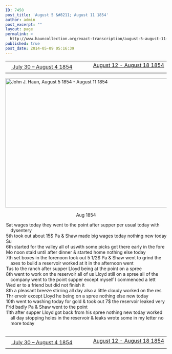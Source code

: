 ```yaml
---
ID: 7458
post_title: 'August 5 &#8211; August 11 1854'
author: admin
post_excerpt: ""
layout: page
permalink: >
  http://www.hauncollection.org/exact-transcription/august-5-august-11-1854/
published: true
post_date: 2014-05-09 05:16:39
---
```

<table style="width: 100%;" align="center">
<tbody>
<tr>
<td width="50%"><a title="July 30 – August 4 1854" href="http://www.hauncollection.org/version-2/version-ii-series-i/july-30-august-4-1854/"><img src="https://lh3.googleusercontent.com/-EFJpxxNiPNw/VqgtWBCZrMI/AAAAAAAAAFU/WfY4lPFWWkg/s800-Ic42/Soeb-Plain-Arrows-8-10px.png" alt="" width="10" height="10" /> July 30 – August 4 1854</a></td>
<td style="text-align: right;"><a title="August 12 – August 18 1854" href="http://www.hauncollection.org/version-2/version-ii-series-i/august-12-august-18-1854/"> August 12 - August 18 1854 <img src="https://lh3.googleusercontent.com/-67k0cYlpXHw/VqgtWKz1MXI/AAAAAAAAAFU/k9PW_Piyurk/s800-Ic42/Soeb-Plain-Arrows-5-10px.png" alt="" width="10" height="10" /></a></td>
</tr>
</tbody>
</table>
<a href="http://www.hauncollection.org/wp-content/uploads/John Haun/JJH_047_August 5 1854 - August 11 1854.JPG" target="_blank" rel="noopener"><img class="alignnone wp-image-2277 size-large" src="http://www.hauncollection.org/wp-content/uploads/John Haun/JJH_047_August 5 1854 - August 11 1854-1024x682.jpg" alt="John J. Haun, August 5 1854 - August 11 1854" width="604" height="402" /></a>
<p style="text-align: center;">Aug 1854</p>

<div style="text-indent: -1em; padding-left: 16px;">Sat wages today they went to the point after supper per usual today with dysentery</div>
<div style="text-indent: -1em; padding-left: 16px;">5th took out about 15$ Pa &amp; Shaw made big wages today nothing new today</div>
<div style="text-indent: -1em; padding-left: 16px;">Su</div>
<div style="text-indent: -1em; padding-left: 16px;">6th started for the valley all of uswith some picks got there early in the fore</div>
<div style="text-indent: -1em; padding-left: 16px;">Mo noon staid until after dinner &amp; started home nothing else today</div>
<div style="text-indent: -1em; padding-left: 16px;">7th set boxes in the forenoon took out 5 1/2$ Pa &amp; Shaw went to grind the axes to build a reservoir worked at it in the afternoon went</div>
<div style="text-indent: -1em; padding-left: 16px;">Tus to the ranch after supper Lloyd being at the point on a spree</div>
<div style="text-indent: -1em; padding-left: 16px;">8th went to work on the reservoir all of us Lloyd still on a spree all of
the company went to the point supper except myself I commenced a lett</div>
<div style="text-indent: -1em; padding-left: 16px;">Wed er to a friend but did not finish it</div>
<div style="text-indent: -1em; padding-left: 16px;">8th a pleasant breeze stirring all day also a little cloudy worked on the res</div>
<div style="text-indent: -1em; padding-left: 16px;">Thr ervoir except Lloyd he being on a spree nothing else new today</div>
<div style="text-indent: -1em; padding-left: 16px;">10th went to washing today for gold &amp; took out 7$ the reservoir leaked very</div>
<div style="text-indent: -1em; padding-left: 16px;">Frid badly Pa &amp; Shaw went to the point</div>
<div style="text-indent: -1em; padding-left: 16px;">11th after supper Lloyd got back from his spree
nothing new today worked all day stopping holes in the reservoir
&amp; leaks wrote some in my letter no more today</div>
&nbsp;
<table style="width: 100%;" align="center">
<tbody>
<tr>
<td width="50%"><a title="July 30 – August 4 1854" href="http://www.hauncollection.org/version-2/version-ii-series-i/july-30-august-4-1854/"><img src="https://lh3.googleusercontent.com/-EFJpxxNiPNw/VqgtWBCZrMI/AAAAAAAAAFU/WfY4lPFWWkg/s800-Ic42/Soeb-Plain-Arrows-8-10px.png" alt="" width="10" height="10" /> July 30 – August 4 1854</a></td>
<td style="text-align: right;"><a title="August 12 – August 18 1854" href="http://www.hauncollection.org/version-2/version-ii-series-i/august-12-august-18-1854/"> August 12 - August 18 1854 <img src="https://lh3.googleusercontent.com/-67k0cYlpXHw/VqgtWKz1MXI/AAAAAAAAAFU/k9PW_Piyurk/s800-Ic42/Soeb-Plain-Arrows-5-10px.png" alt="" width="10" height="10" /></a></td>
</tr>
</tbody>
</table>